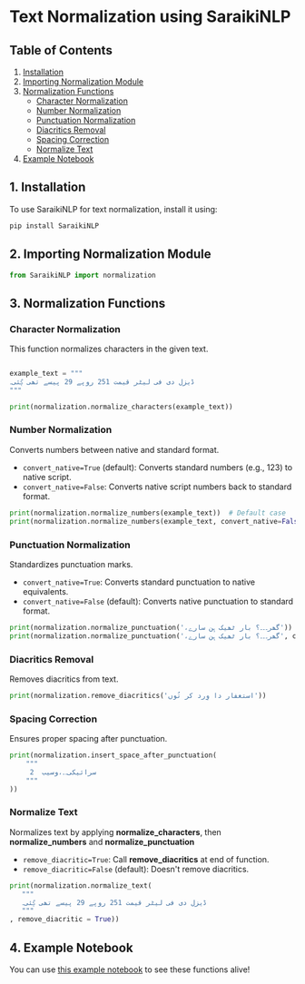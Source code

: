 # Text Normalization using SaraikiNLP

## Table of Contents
1. [Installation](#1-installation)
2. [Importing Normalization Module](#2-importing-normalization-module)
3. [Normalization Functions](#3-normalization-functions)
   - [Character Normalization](#character-normalization)
   - [Number Normalization](#number-normalization)
   - [Punctuation Normalization](#punctuation-normalization)
   - [Diacritics Removal](#diacritics-removal)
   - [Spacing Correction](#spacing-correction)
   - [Normalize Text](#normalize-text)
4. [Example Notebook](#4-example-notebook)

## 1. Installation
To use SaraikiNLP for text normalization, install it using:
```python
pip install SaraikiNLP
```

## 2. Importing Normalization Module
```python
from SaraikiNLP import normalization
```
## 3. Normalization Functions

### Character Normalization
This function normalizes characters in the given text.
```python

example_text = """
ڈیزل دی فی لیٹر قیمت 251 روپے 29 پیسے تھی ڳئی۔
"""

print(normalization.normalize_characters(example_text))
```

### Number Normalization
Converts numbers between native and standard format.

- `convert_native=True` (default): Converts standard numbers (e.g., 123) to native script.
- `convert_native=False`: Converts native script numbers back to standard format.

```python
print(normalization.normalize_numbers(example_text))  # Default case
print(normalization.normalize_numbers(example_text, convert_native=False))
```

### Punctuation Normalization
Standardizes punctuation marks.

- `convert_native=True`: Converts standard punctuation to native equivalents.
- `convert_native=False` (default): Converts native punctuation to standard format.

```python
print(normalization.normalize_punctuation('،گھر۔۔۔؟ بار ٹھیک ہِن سارے'))  # Default case
print(normalization.normalize_punctuation('،گھر۔۔۔؟ بار ٹھیک ہِن سارے', convert_native=True))
```

### Diacritics Removal
Removes diacritics from text.
```python
print(normalization.remove_diacritics('استغفار دا وِرد کر تُوں'))
```

### Spacing Correction
Ensures proper spacing after punctuation.
```python
print(normalization.insert_space_after_punctuation(
    """
     2  سرائیکی۔۔،وسیب
    """
))
```

### Normalize Text
Normalizes text by applying **normalize_characters**, then **normalize_numbers** and **normalize_punctuation**

- `remove_diacritic=True`: Call **remove_diacritics** at end of function.
- `remove_diacritic=False` (default): Doesn't remove diacritics.


```python
print(normalization.normalize_text(
   """
   ڈیزل دی فی لیٹر قیمت 251 روپے 29 پیسے تھی ڳئی۔
   """
, remove_diacritic = True))
```

## 4. Example Notebook
You can use [this example notebook](https://colab.research.google.com/github/SaraikiNLP/SaraikiNLP/blob/main/Notebooks/normalization.ipynb) to see these functions alive!
